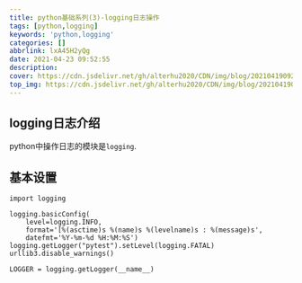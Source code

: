 ```yaml
---
title: python基础系列(3)-logging日志操作
tags: [python,logging]
keywords: 'python,logging'
categories: []
abbrlink: lxA45H2yQg
date: 2021-04-23 09:52:55
description:
cover: https://cdn.jsdelivr.net/gh/alterhu2020/CDN/img/blog/20210419092310.png
top_img: https://cdn.jsdelivr.net/gh/alterhu2020/CDN/img/blog/20210419092310.png
---
```



## logging日志介绍

python中操作日志的模块是`logging`.

## 基本设置

```
import logging

logging.basicConfig(
    level=logging.INFO,
    format='[%(asctime)s %(name)s %(levelname)s : %(message)s',
    datefmt='%Y-%m-%d %H:%M:%S')
logging.getLogger("pytest").setLevel(logging.FATAL)
urllib3.disable_warnings()

LOGGER = logging.getLogger(__name__)

```